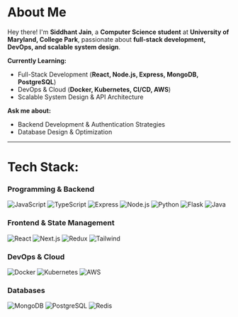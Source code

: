 # About Me
Hey there! 
I'm **Siddhant Jain**, a **Computer Science student** at **University of Maryland, College Park**, passionate about **full-stack development, DevOps, and scalable system design**.  

**Currently Learning:**
- Full-Stack Development (**React, Node.js, Express, MongoDB, PostgreSQL**)
- DevOps & Cloud (**Docker, Kubernetes, CI/CD, AWS**)
- Scalable System Design & API Architecture  

**Ask me about:**
- Backend Development & Authentication Strategies  
- Database Design & Optimization  

---

# Tech Stack:
### Programming & Backend
![JavaScript](https://skillicons.dev/icons?i=js) ![TypeScript](https://skillicons.dev/icons?i=ts) ![Express](https://skillicons.dev/icons?i=express) ![Node.js](https://skillicons.dev/icons?i=nodejs) ![Python](https://skillicons.dev/icons?i=python)  ![Flask](https://skillicons.dev/icons?i=flask)  ![Java](https://skillicons.dev/icons?i=java)

### Frontend & State Management
![React](https://skillicons.dev/icons?i=react)  ![Next.js](https://skillicons.dev/icons?i=nextjs)  ![Redux](https://skillicons.dev/icons?i=redux) ![Tailwind](https://skillicons.dev/icons?i=tailwind)

### DevOps & Cloud
![Docker](https://skillicons.dev/icons?i=docker)  ![Kubernetes](https://skillicons.dev/icons?i=kubernetes)  ![AWS](https://skillicons.dev/icons?i=aws)

### Databases
![MongoDB](https://skillicons.dev/icons?i=mongodb)  ![PostgreSQL](https://skillicons.dev/icons?i=postgres)  ![Redis](https://skillicons.dev/icons?i=redis)
